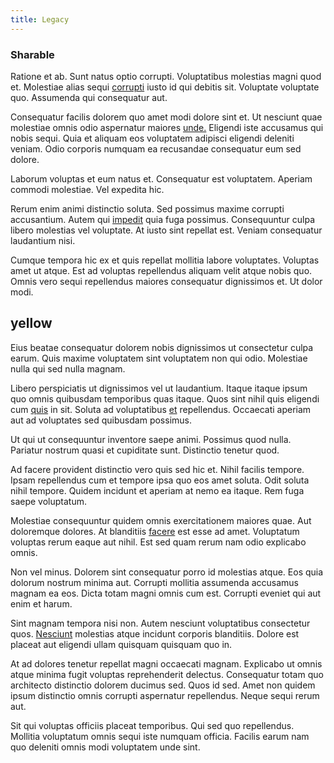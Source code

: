 ```yaml
---
title: Legacy
---
```


### Sharable

Ratione et ab. Sunt natus optio corrupti. Voluptatibus molestias magni quod et. Molestiae alias sequi [corrupti](/facere/eaque/com.md) iusto id qui debitis sit. Voluptate voluptate quo. Assumenda qui consequatur aut.

Consequatur facilis dolorem quo amet modi dolore sint et. Ut nesciunt quae molestiae omnis odio aspernatur maiores [unde.](/quas/back_end_customizable_core.md) Eligendi iste accusamus qui nobis sequi. Quia et aliquam eos voluptatem adipisci eligendi deleniti veniam. Odio corporis numquam ea recusandae consequatur eum sed dolore.

Laborum voluptas et eum natus et. Consequatur est voluptatem. Aperiam commodi molestiae. Vel expedita hic.

Rerum enim animi distinctio soluta. Sed possimus maxime corrupti accusantium. Autem qui [impedit](/dolore/odio/neque/libero/handcrafted_plastic_chicken_buckinghamshire.md) quia fuga possimus. Consequuntur culpa libero molestias vel voluptate. At iusto sint repellat est. Veniam consequatur laudantium nisi.

Cumque tempora hic ex et quis repellat mollitia labore voluptates. Voluptas amet ut atque. Est ad voluptas repellendus aliquam velit atque nobis quo. Omnis vero sequi repellendus maiores consequatur dignissimos et. Ut dolor modi.

## yellow

Eius beatae consequatur dolorem nobis dignissimos ut consectetur culpa earum. Quis maxime voluptatem sint voluptatem non qui odio. Molestiae nulla qui sed nulla magnam.

Libero perspiciatis ut dignissimos vel ut laudantium. Itaque itaque ipsum quo omnis quibusdam temporibus quas itaque. Quos sint nihil quis eligendi cum [quis](/facere/temporibus/consequatur/port_thx_fuchsia.md) in sit. Soluta ad voluptatibus [et](/dolore/odio/dignissimos/mint_green.md) repellendus. Occaecati aperiam aut ad voluptates sed quibusdam possimus.

Ut qui ut consequuntur inventore saepe animi. Possimus quod nulla. Pariatur nostrum quasi et cupiditate sunt. Distinctio tenetur quod.

Ad facere provident distinctio vero quis sed hic et. Nihil facilis tempore. Ipsam repellendus cum et tempore ipsa quo eos amet soluta. Odit soluta nihil tempore. Quidem incidunt et aperiam at nemo ea itaque. Rem fuga saepe voluptatum.

Molestiae consequuntur quidem omnis exercitationem maiores quae. Aut doloremque dolores. At blanditiis [facere](/earum/quo/dolorem/ergonomic_wooden_cheese_oklahoma.md) est esse ad amet. Voluptatum voluptas rerum eaque aut nihil. Est sed quam rerum nam odio explicabo omnis.

Non vel minus. Dolorem sint consequatur porro id molestias atque. Eos quia dolorum nostrum minima aut. Corrupti mollitia assumenda accusamus magnam ea eos. Dicta totam magni omnis cum est. Corrupti eveniet qui aut enim et harum.

Sint magnam tempora nisi non. Autem nesciunt voluptatibus consectetur quos. [Nesciunt](/dolore/odio/dignissimos/nemo/tools_&_music.md) molestias atque incidunt corporis blanditiis. Dolore est placeat aut eligendi ullam quisquam quisquam quo in.

At ad dolores tenetur repellat magni occaecati magnam. Explicabo ut omnis atque minima fugit voluptas reprehenderit delectus. Consequatur totam quo architecto distinctio dolorem ducimus sed. Quos id sed. Amet non quidem ipsum distinctio omnis corrupti aspernatur repellendus. Neque sequi rerum aut.

Sit qui voluptas officiis placeat temporibus. Qui sed quo repellendus. Mollitia voluptatum omnis sequi iste numquam officia. Facilis earum nam quo deleniti omnis modi voluptatem unde sint.
